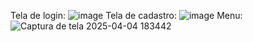 Tela de login:
![image](https://github.com/user-attachments/assets/e1e737e3-87d4-48e3-a6bb-455a11c373d3)
Tela de cadastro:
![image](https://github.com/user-attachments/assets/145f7251-3fae-49e2-ae90-184ac8d34aa2)
Menu:
![Captura de tela 2025-04-04 183442](https://github.com/user-attachments/assets/8e960918-9836-428c-bcdb-d0980e7c2b08)
